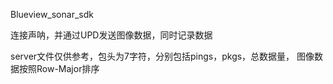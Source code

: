 Blueview_sonar_sdk

连接声呐，并通过UPD发送图像数据，同时记录数据

server文件仅供参考，包头为7字符，分别包括pings，pkgs，总数据量，
图像数据按照Row-Major排序
